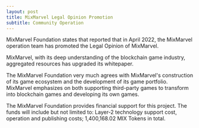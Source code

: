 ```yaml
---
layout: post
title: MixMarvel Legal Opinion Promotion 
subtitle: Community Operation 
---
```


MixMarvel Foundation states that reported that in April 2022, the MixMarvel operation team has promoted the Legal Opinion of MixMarvel. 

MixMarvel, with its deep understanding of the blockchain game industry, aggregated resources has upgraded its whitepaper. 

The MixMarvel Foundation very much agrees with MixMarvel's construction of its game ecosystem and the development of its game portfolio. MixMarvel emphasizes on both supporting third-party games to transform into blockchain games and developing its own games. 

The MixMarvel Foundation provides financial support for this project. The funds will include but not limited to: Layer-2 technology support cost, operation and publishing costs; 1,400,168.02 MIX Tokens in total. 

